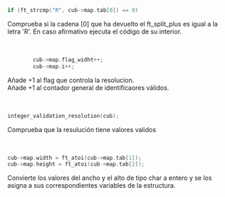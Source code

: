 ```c
if (ft_strcmp("R", cub->map.tab[0]) == 0)
```
Comprueba si la cadena [0] que ha devuelto el ft_split_plus es igual a la letra 'R'. En caso afirmativo ejecuta el código de su interior.
<br><br><br>


```c
		cub->map.flag_widht++;
		cub->map.i++;
```
Añade +1 al flag que controla la resolucion.<br>
Añade +1 al contador general de identificaores válidos.
<br><br><br>




```c
integer_validation_resolution(cub);
```
Comprueba que la resulución tiene valores validos
<br><br><br>




```c
cub->map.width = ft_atoi(cub->map.tab[1]);
cub->map.height = ft_atoi(cub->map.tab[2]);
```
Convierte los valores del ancho y el alto de tipo char a entero y se los asigna a sus correspondientes variables de la estructura.
<br><br><br>

